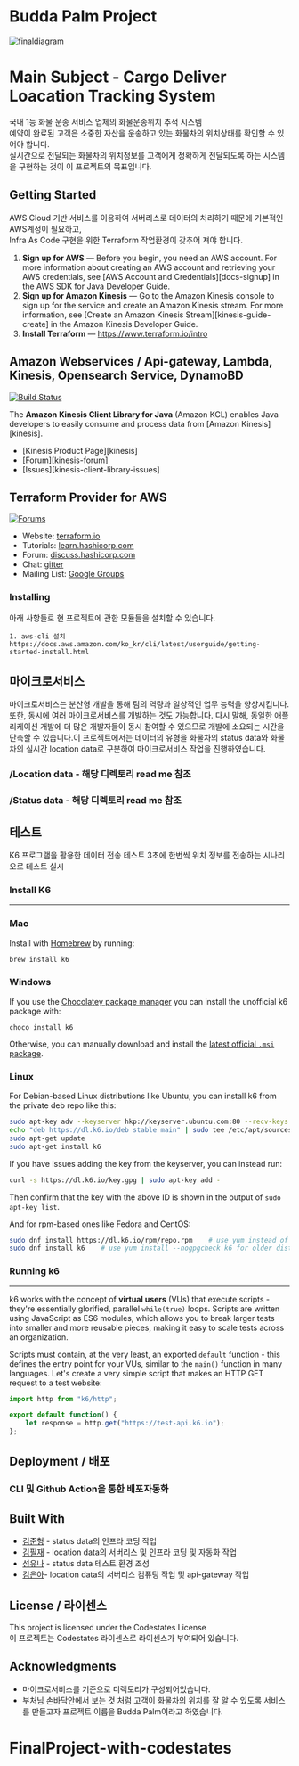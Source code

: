 # Budda Palm Project
![finaldiagram](https://user-images.githubusercontent.com/96624366/171095858-7d9057a1-b9b7-4cd1-972b-6690c36fadb4.png)

# Main Subject - Cargo Deliver Loacation Tracking System 
국내 1등 화물 운송 서비스 업체의 화물운송위치 추적 시스템  
예약이 완료된 고객은 소중한 자산을 운송하고 있는 화물차의 위치상태를 확인할 수 있어야 합니다.    
실시간으로 전달되는 화물차의 위치정보를 고객에게 정확하게 전달되도록 하는 시스템을 구현하는 것이 이 프로젝트의 목표입니다. 

## Getting Started

AWS Cloud 기반 서비스를 이용하여 서버리스로 데이터의 처리하기 때문에 기본적인 AWS계정이 필요하고,   
Infra As Code 구현을 위한 Terraform 작업환경이 갖추어 져야 합니다. 

1. **Sign up for AWS** &mdash; Before you begin, you need an AWS account. For more information about creating an AWS account and retrieving your AWS credentials, see [AWS Account and Credentials][docs-signup] in the AWS SDK for Java Developer Guide.
1. **Sign up for Amazon Kinesis** &mdash; Go to the Amazon Kinesis console to sign up for the service and create an Amazon Kinesis stream. For more information, see [Create an Amazon Kinesis Stream][kinesis-guide-create] in the Amazon Kinesis Developer Guide.
1. **Install Terraform** &mdash; https://www.terraform.io/intro


## Amazon Webservices / Api-gateway, Lambda, Kinesis, Opensearch Service, DynamoBD
[![Build Status](https://travis-ci.org/awslabs/amazon-kinesis-client.svg?branch=master)](https://travis-ci.org/awslabs/amazon-kinesis-client)

The **Amazon Kinesis Client Library for Java** (Amazon KCL) enables Java developers to easily consume and process data from [Amazon Kinesis][kinesis].

* [Kinesis Product Page][kinesis]
* [Forum][kinesis-forum]
* [Issues][kinesis-client-library-issues]




## Terraform Provider for AWS

[![Forums][discuss-badge]][discuss]

[discuss-badge]: https://img.shields.io/badge/discuss-terraform--aws-623CE4.svg?style=flat
[discuss]: https://discuss.hashicorp.com/c/terraform-providers/tf-aws/

- Website: [terraform.io](https://terraform.io)
- Tutorials: [learn.hashicorp.com](https://learn.hashicorp.com/terraform?track=getting-started#getting-started)
- Forum: [discuss.hashicorp.com](https://discuss.hashicorp.com/c/terraform-providers/tf-aws/)
- Chat: [gitter](https://gitter.im/hashicorp-terraform/Lobby)
- Mailing List: [Google Groups](http://groups.google.com/group/terraform-tool)





### Installing 

아래 사항들로 현 프로젝트에 관한 모듈들을 설치할 수 있습니다.

```
1. aws-cli 설치
https://docs.aws.amazon.com/ko_kr/cli/latest/userguide/getting-started-install.html

```

## 마이크로서비스

마이크로서비스는 분산형 개발을 통해 팀의 역량과 일상적인 업무 능력을 향상시킵니다. 또한, 동시에 여러 마이크로서비스를 개발하는 것도 가능합니다. 다시 말해, 동일한 애플리케이션 개발에 더 많은 개발자들이 동시 참여할 수 있으므로 개발에 소요되는 시간을 단축할 수 있습니다.이 프로젝트에서는 데이터의 유형을 화물차의 status data와 화물차의 실시간 location data로 구분하여 마이크로서비스 작업을 진행하였습니다. 

### /Location data - 해당 디렉토리  read me 참조
### /Status data - 해당 디렉토리 read me 참조


## 테스트 
K6 프로그램을 활용한 데이터 전송 테스트 
3초에 한번씩 위치 정보를 전송하는 시나리오로 테스트 실시

### Install K6
-------

### Mac

Install with [Homebrew](https://brew.sh/) by running:

```bash
brew install k6
```

### Windows

If you use the [Chocolatey package manager](https://chocolatey.org/) you can install the unofficial k6 package with:

```
choco install k6
```

Otherwise, you can manually download and install the [latest official `.msi` package](https://dl.k6.io/msi/k6-latest-amd64.msi).

### Linux

For Debian-based Linux distributions like Ubuntu, you can install k6 from the private deb repo like this:

```bash
sudo apt-key adv --keyserver hkp://keyserver.ubuntu.com:80 --recv-keys C5AD17C747E3415A3642D57D77C6C491D6AC1D69
echo "deb https://dl.k6.io/deb stable main" | sudo tee /etc/apt/sources.list.d/k6.list
sudo apt-get update
sudo apt-get install k6
```

If you have issues adding the key from the keyserver, you can instead run:
```bash
curl -s https://dl.k6.io/key.gpg | sudo apt-key add -
```

Then confirm that the key with the above ID is shown in the output of `sudo apt-key list`.

And for rpm-based ones like Fedora and CentOS:

```bash
sudo dnf install https://dl.k6.io/rpm/repo.rpm    # use yum instead of dnf for older distros
sudo dnf install k6    # use yum install --nogpgcheck k6 for older distros (e.g. CentOS 7) without PGP V4 signature support
```
### Running k6
----------

k6 works with the concept of **virtual users** (VUs) that execute scripts - they're essentially glorified, parallel `while(true)` loops. Scripts are written using JavaScript as ES6 modules, which allows you to break larger tests into smaller and more reusable pieces, making it easy to scale tests across an organization.

Scripts must contain, at the very least, an exported `default` function - this defines the entry point for your VUs, similar to the `main()` function in many languages. Let's create a very simple script that makes an HTTP GET request to a test website:

```js
import http from "k6/http";

export default function() {
    let response = http.get("https://test-api.k6.io");
};
```

## Deployment / 배포 
### CLI 및 Github Action을 통한 배포자동화        
      
## Built With 

* [김준형](https://github.com/lightcow) - status data의 인프라 코딩 작업
* [김필재](https://github.com/Olatte3) - location data의 서버리스 및 인프라 코딩 및 자동화 작업
* [성유나](https://github.com/sungyuna1003) - status data 테스트 환경 조성
* [김은아](https://github.com/manok119)- location data의 서버리스 컴퓨팅 작업 및 api-gateway 작업


## License / 라이센스

This project is licensed under the Codestates License   
이 프로젝트는 Codestates 라이센스로 라이센스가 부여되어 있습니다. 

## Acknowledgments 

* 마이크로서비스를 기준으로 디렉토리가 구성되어있습니다. 
* 부처님 손바닥안에서 보는 것 처럼 고객이 화물차의 위치를 잘 알 수 있도록 서비스를 만들고자 프로젝트 이름을 Budda Palm이라고 하였습니다. 
# FinalProject-with-codestates

